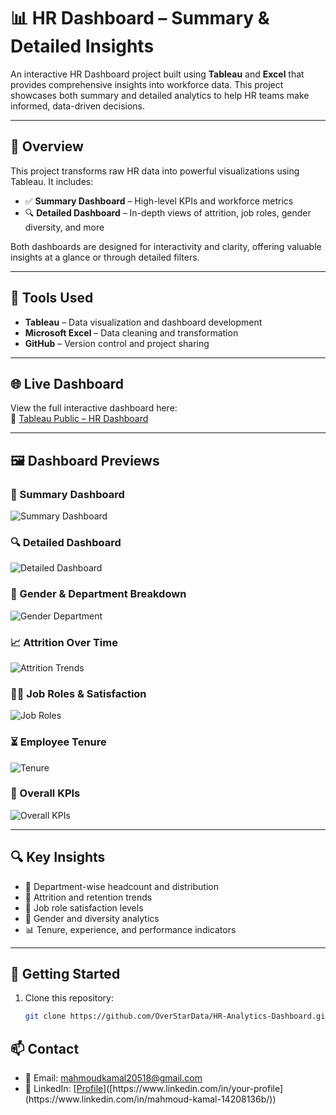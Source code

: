 # 📊 HR Dashboard – Summary & Detailed Insights

An interactive HR Dashboard project built using **Tableau** and **Excel** that provides comprehensive insights into workforce data. This project showcases both summary and detailed analytics to help HR teams make informed, data-driven decisions.

---

## 📌 Overview

This project transforms raw HR data into powerful visualizations using Tableau. It includes:

- ✅ **Summary Dashboard** – High-level KPIs and workforce metrics  
- 🔍 **Detailed Dashboard** – In-depth views of attrition, job roles, gender diversity, and more

Both dashboards are designed for interactivity and clarity, offering valuable insights at a glance or through detailed filters.

---

## 🧰 Tools Used

- **Tableau** – Data visualization and dashboard development  
- **Microsoft Excel** – Data cleaning and transformation  
- **GitHub** – Version control and project sharing  

---

## 🌐 Live Dashboard

View the full interactive dashboard here:  
🔗 [Tableau Public – HR Dashboard](https://public.tableau.com/views/FinalHRProject_17500909538910/HRSummery?:language=en-US&:sid=&:redirect=auth&:display_count=n&:origin=viz_share_link)

---

## 🖼️ Dashboard Previews

### 📌 Summary Dashboard  
![Summary Dashboard](./Images/1.png)

### 🔍 Detailed Dashboard  
![Detailed Dashboard](./Images/2.png)

### 👥 Gender & Department Breakdown  
![Gender Department](./Images/3.png)

### 📈 Attrition Over Time  
![Attrition Trends](./Images/4.png)

### 🧑‍💼 Job Roles & Satisfaction  
![Job Roles](./Images/5.png)

### ⏳ Employee Tenure  
![Tenure](./Images/6.png)

### 🧮 Overall KPIs  
![Overall KPIs](./Images/7.png)

---

## 🔍 Key Insights

- 📌 Department-wise headcount and distribution  
- 🔁 Attrition and retention trends  
- 💼 Job role satisfaction levels  
- 🚻 Gender and diversity analytics  
- 📊 Tenure, experience, and performance indicators  

---

## 🚀 Getting Started

1. Clone this repository:
   ```bash
   git clone https://github.com/OverStarData/HR-Analytics-Dashboard.git
## 📫 Contact

- 📧 Email: [mahmoudkamal20518@gmail.com](mahmoudkamal20518@gmail.com)  
- 💼 LinkedIn: [[Profile](https://www.linkedin.com/in/your-profile](https://www.linkedin.com/in/mahmoud-kamal-14208136b/))]([https://www.linkedin.com/in/your-profile](https://www.linkedin.com/in/mahmoud-kamal-14208136b/))
